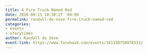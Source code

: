 ```yaml
---
title: A Fire Truck Named Red
date: 2016-09-11 10:30:27 -04:00
permalink: randall-de-seve-fire-truck-named-red
categories:
- events
- storytimes
author: Randall de Seve
event-link: https://www.facebook.com/events/161150750978533/
---
```


